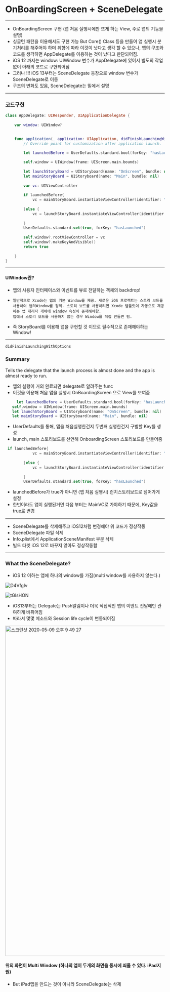 # OnBoardingScreen + SceneDelegate

***



* OnBoardingScreen 구현 (앱 처음 실행시에만 뜨게 하는 View, 주로 앱의 기능을 설명)
* 싱글턴 패턴을 이용해서도 구현 가능 But Core() Class 등을 만들어 앱 실행시 분기처리를 해주어야 하며 취향에 따라 이것이 낫다고 생각 할 수 있으나, 앱의 구조와 코드를 생각하면 AppDelegate를 이용하는 것이 났다고 판단되어짐.
* iOS 12 까지는 window: UIWindow 변수가 AppDelegate에 있어서 별도의 작업없이 아래의 코드로 구현되어짐 
* 그러나 !!! iOS 13부터는 SceneDelegate 등장으로 window 변수가 SceneDelegate로 이동
* 구조의 변화도 있음, SceneDelegate는 밑에서 설명

***

### 코드구현

```swift
class AppDelegate: UIResponder, UIApplicationDelegate {
    
    var window: UIWindow?

    
    func application(_ application: UIApplication, didFinishLaunchingWithOptions launchOptions: [UIApplication.LaunchOptionsKey: Any]?) -> Bool {
        // Override point for customization after application launch.
        
        let launchedBefore = UserDefaults.standard.bool(forKey: "hasLaunched")

        self.window = UIWindow(frame: UIScreen.main.bounds)
        
        let launchStoryBoard = UIStoryboard(name: "OnScreen", bundle: nil)
        let mainStoryBoard = UIStoryboard(name: "Main", bundle: nil)
        
        var vc: UIViewController
        
        if launchedBefore{
            vc = mainStoryBoard.instantiateViewController(identifier: "MainVC")
            
        }else {
            vc = launchStoryBoard.instantiateViewController(identifier: "OnScreenVC")
            
        }
        UserDefaults.standard.set(true, forKey: "hasLaunched")
        
        self.window?.rootViewController = vc
        self.window?.makeKeyAndVisible()
        return true
        
    }
}
```

***

#### UIWindow란?

* 앱의 사용자 인터페이스와 이벤트를 뷰로 전달하는 객체의 backdrop! 

* ```
  일반적으로 Xcode는 앱의 기본 Window를 제공. 새로운 iOS 프로젝트는 스토리 보드를 사용하여 앱의Window를 정의. 스토리 보드를 사용하려면 Xcode 템플릿이 자동으로 제공하는 앱 대리자 개체에 window 속성이 존재해야함. 
  앱에서 스토리 보드를 사용하지 않는 경우 Window를 직접 만들면 됨.
  ```

* 즉 StoryBoard를 이용해 앱을 구현할 것 이므로 필수적으로 존재해야하는 Window!

***

```swift
didFinishLaunchingWithOptions
```

### Summary

Tells the delegate that the launch process is almost done and the app is almost ready to run.

* 앱의 실행이 거의 완료되면 delegate로 알려주는 func
* 이것을 이용해 처음 앱을 실행시 OnBoardingScreen 으로 View를 보여줌

```swift
	 let launchedBefore = UserDefaults.standard.bool(forKey: "hasLaunched")
   self.window = UIWindow(frame: UIScreen.main.bounds)
   let launchStoryBoard = UIStoryboard(name: "OnScreen", bundle: nil)
   let mainStoryBoard = UIStoryboard(name: "Main", bundle: nil)
```

* UserDefaults를 통해, 앱을 처음실행한건지 두번째 실행한건지 구별할 Key를 생성
* launch, main 스토리보드를 선언해 OnboardingScreen 스토리보드를 만들어줌

```swift
 if launchedBefore{
            vc = mainStoryBoard.instantiateViewController(identifier: "MainVC")
            
        }else {
            vc = launchStoryBoard.instantiateViewController(identifier: "OnScreenVC")
            
        }
        UserDefaults.standard.set(true, forKey: "hasLaunched")
```

* launchedBefore가 true가 아니면 (앱 처음 실행시) 런치스토리보드로 넘어가게 설정
* 한번이라도 앱이 실행된거면 다음 부터는 MainVC로 가야하기 때문에, Key값을 true로 변경

***

* SceneDelegate를 삭제해주고 iOS12처럼 변경해야 위 코드가 정상작동
* SceneDelegate 파일 삭제
* Info.plist에서 ApplicationSceneManifest 부분 삭제
* 빌드 타겟 iOS 12로 바꾸지 않아도 정상작동함

***

### What the SceneDelegate?

* iOS 12 이하는 앱에 하나의 window를 가짐(multi window를 사용하지 않는다.)

![D4VfgIv](https://user-images.githubusercontent.com/55793344/81474244-043e2d00-923f-11ea-89ed-2501002ab7a7.png)

![tGlsHON](https://user-images.githubusercontent.com/55793344/81474246-06a08700-923f-11ea-8426-dd1177c51a26.png)

* iOS13부터는 Delegate는 Push알림이나 더욱 직접적인 앱의 이벤트 전달에만 관여하게 바뀌어짐
* 따라서 몇몇 메소드와 Session life cycle이 변동되어짐



<img width="1044" alt="스크린샷 2020-05-09 오후 9 49 27" src="https://user-images.githubusercontent.com/55793344/81474256-1ddf7480-923f-11ea-89e5-bcc0a39a90cf.png">



#### 위의 화면이 Multi Window (하나의 앱이 두개의 화면을 동시에 띄울 수 있다. iPad지원)

* But iPad앱을 만드는 것이 아니라 SceneDelegate는 삭제



